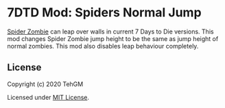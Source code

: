 # 7DTD Mod: Spiders Normal Jump
[Spider Zombie](https://7daystodie.gamepedia.com/Spider_Zombie) can leap over walls in current 7 Days to Die versions. This mod changes Spider Zombie jump height to be the same as jump height of normal zombies. This mod also disables leap behaviour completely.

## License
Copyright (c) 2020 TehGM 

Licensed under [MIT License](../LICENSE).
